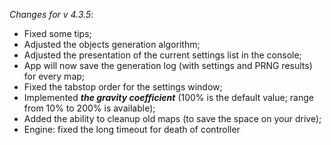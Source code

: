 _Changes for v 4.3.5_:
- Fixed some tips;
- Adjusted the objects generation algorithm;
- Adjusted the presentation of the current settings list in the console;
- App will now save the generation log (with settings and PRNG results) for every map;
- Fixed the tabstop order for the settings window;
- Implemented ***the gravity coefficient*** (100% is the default value; range from 10% to 200% is available);
- Added the ability to cleanup old maps (to save the space on your drive);
- Engine: fixed the long timeout for death of controller
